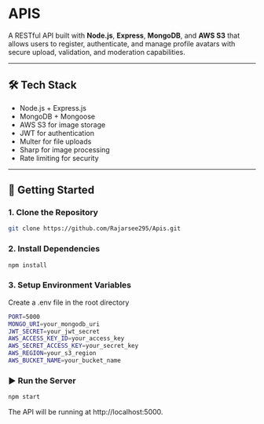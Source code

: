 # APIS

A RESTful API built with **Node.js**, **Express**, **MongoDB**, and **AWS S3** that allows users to register, authenticate, and manage profile avatars with secure upload, validation, and moderation capabilities.

---

## 🛠️ Tech Stack

- Node.js + Express.js
- MongoDB + Mongoose
- AWS S3 for image storage
- JWT for authentication
- Multer for file uploads
- Sharp for image processing
- Rate limiting for security

---

## 🚀 Getting Started

### 1. Clone the Repository

```bash
git clone https://github.com/Rajarsee295/Apis.git
```
### 2. Install Dependencies

```bash
npm install
```

### 3. Setup Environment Variables

Create a .env file in the root directory 
```bash
PORT=5000
MONGO_URI=your_mongodb_uri
JWT_SECRET=your_jwt_secret
AWS_ACCESS_KEY_ID=your_access_key
AWS_SECRET_ACCESS_KEY=your_secret_key
AWS_REGION=your_s3_region
AWS_BUCKET_NAME=your_bucket_name
```

### ▶️ Run the Server

```bash
npm start
```

The API will be running at http://localhost:5000.



